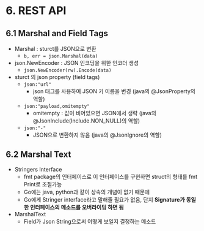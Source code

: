 # 6. REST API
## 6.1 Marshal and Field Tags
- Marshal : sturct를 JSON으로 변환
  - `b, err = json.Marshal(data)`
- json.NewEncoder : JSON 인코딩을 위한 인코더 생성
  - `json.NewEncoder(rw).Encode(data)`
- sturct 의 json property (field tags)
  - `json:"url"` 
    - json 태그를 사용하여 JSON 키 이름을 변경 (java의 @JsonProperty의 역할)
  - `json:"payload,omitempty"` 
    - omitempty : 값이 비어있으면 JSON에서 생략 (java의 @JsonInclude(Include.NON_NULL)의 역할)
  - `json:"-"`
    - JSON으로 변환하지 않음 (java의 @JsonIgnore의 역할)

## 6.2 Marshal Text
- Stringers Interface
  - fmt package의 인터페이스로 이 인터페이스를 구현하면 struct의 형태를 fmt Print로 조절가능
  - Go에는 java, python과 같이 상속의 개념이 없기 때문에
  - Go에게 Stringer interface라고 말해줄 필요가 없음, 단지 **Signature가 동일한 인터페이스의 메소드를 오버라이딩 하면 됨**
- MarshalText 
  - Field가 Json String으로써 어떻게 보일지 결정하는 메소드